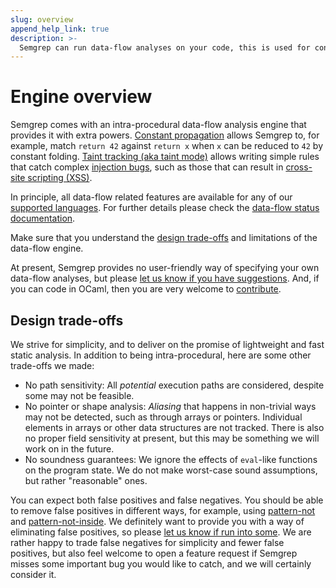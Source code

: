 ```yaml
---
slug: overview
append_help_link: true
description: >-
  Semgrep can run data-flow analyses on your code, this is used for constant propagation and for taint tracking.
---
```


# Engine overview

Semgrep comes with an intra-procedural data-flow analysis engine that provides it with extra powers. [Constant propagation](./constant-propagation.md) allows Semgrep to, for example, match `return 42` against `return x` when `x` can be reduced to `42` by constant folding. [Taint tracking (aka taint mode)](./taint-mode.md) allows writing simple rules that catch complex [injection bugs](https://owasp.org/www-community/Injection_Flaws), such as those that can result in [cross-site scripting (XSS)](https://owasp.org/www-community/attacks/xss/).

In principle, all data-flow related features are available for any of our [supported languages](../../status.md). For further details please check the [data-flow status documentation](./status.md). 

Make sure that you understand the [design trade-offs](#design-trade-offs) and limitations of the data-flow engine.

At present, Semgrep provides no user-friendly way of specifying your own data-flow analyses, but please [let us know if you have suggestions](https://github.com/returntocorp/semgrep/issues/new/choose). And, if you can code in OCaml, then you are very welcome to [contribute](https://github.com/returntocorp/semgrep/).

## Design trade-offs

We strive for simplicity, and to deliver on the promise of lightweight and fast static analysis. In addition to being intra-procedural, here are some other trade-offs we made:

- No path sensitivity: All _potential_ execution paths are considered, despite some may not be feasible.
- No pointer or shape analysis: _Aliasing_ that happens in non-trivial ways may not be detected, such as through arrays or pointers. Individual elements in arrays or other data structures are not tracked. There is also no proper field sensitivity at present, but this may be something we will work on in the future.
- No soundness guarantees: We ignore the effects of `eval`-like functions on the program state. We do not make worst-case sound assumptions, but rather "reasonable" ones.

You can expect both false positives and false negatives. You should be able to remove false positives in different ways, for example, using [pattern-not](../writing-rules/rule-syntax.md#pattern-not) and [pattern-not-inside](../writing-rules/rule-syntax.md#pattern-not-inside). We definitely want to provide you with a way of eliminating false positives, so please [let us know if run into some](https://github.com/returntocorp/semgrep/issues/new/choose). We are rather happy to trade false negatives for simplicity and fewer false positives, but also feel welcome to open a feature request if Semgrep misses some important bug you would like to catch, and we will certainly consider it.
